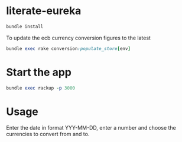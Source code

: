 # literate-eureka

```Ruby
bundle install
```
To update the ecb currency conversion figures to the latest
```Ruby 
bundle exec rake conversion:populate_store[env]
```

# Start the app
```Ruby
bundle exec rackup -p 3000
```

# Usage
Enter the date in format YYY-MM-DD, enter a number and choose the currencies to convert from and to.
